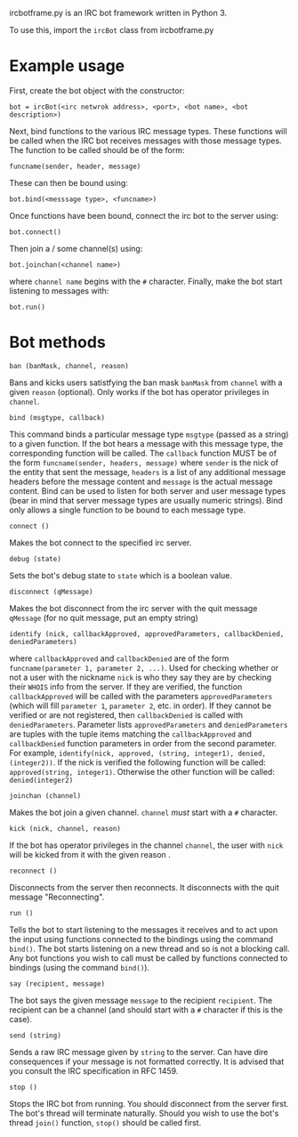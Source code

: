 ircbotframe.py is an IRC bot framework written in Python 3.

To use this, import the `ircBot` class from ircbotframe.py

Example usage
=============

First, create the bot object with the constructor:

    bot = ircBot(<irc netwrok address>, <port>, <bot name>, <bot description>)

Next, bind functions to the various IRC message types. These functions will be called when the IRC bot receives messages with those message types. The function to be called should be of the form:

    funcname(sender, header, message)
    
These can then be bound using:

    bot.bind(<messsage type>, <funcname>) 
    
Once functions have been bound, connect the irc bot to the server using:

    bot.connect()
    
Then join a / some channel(s) using:

    bot.joinchan(<channel name>)
    
where `channel name` begins with the `#` character. Finally, make the bot start listening to messages with:

    bot.run()

Bot methods
===========

    ban (banMask, channel, reason)

Bans and kicks users satistfying the ban mask `banMask` from `channel` with a given `reason` (optional). Only works if the bot has operator privileges in `channel`.

    bind (msgtype, callback)

This command binds a particular message type `msgtype` (passed as a string) to a given <callback> function. If the bot hears a message with this message type, the corresponding function will be called. The `callback` function MUST be of the form `funcname(sender, headers, message)` where `sender` is the nick of the entity that sent the message, `headers` is a list of any additional message headers before the message content and `message` is the actual message content. Bind can be used to listen for both server and user message types (bear in mind that server message types are usually numeric strings). Bind only allows a single function to be bound to each message type.

    connect ()

Makes the bot connect to the specified irc server.
    
    debug (state)

Sets the bot's debug state to `state` which is a boolean value.

    disconnect (qMessage)

Makes the bot disconnect from the irc server with the quit message `qMessage` (for no quit message, put an empty string)
    
    identify (nick, callbackApproved, approvedParameters, callbackDenied, deniedParameters)
    
where `callbackApproved` and `callbackDenied` are of the form `funcname(parameter 1, parameter 2, ...)`. Used for checking whether or not a user with the nickname `nick` is who they say they are by checking their `WHOIS` info from the server. If they are verified, the function `callbackApproved` will be called with the parameters `approvedParameters` (which will fill `parameter 1`, `parameter 2`, etc. in order). If they cannot be verified or are not registered, then `callbackDenied` is called with `deniedParameters`. Parameter lists `approvedParameters` and `deniedParameters` are tuples with the tuple items matching the `callbackApproved` and `callbackDenied` function parameters in order from the second parameter. For example, `identify(nick, approved, (string, integer1), denied, (integer2))`. If the nick is verified the following function will be called: `approved(string, integer1)`. Otherwise the other function will be called: `denied(integer2)`

    joinchan (channel)

Makes the bot join a given channel. `channel` *must* start with a `#` character.
    
    kick (nick, channel, reason)

If the bot has operator privileges in the channel `channel`, the user with `nick` will be kicked from it with the given reason <reason>.

    reconnect ()

Disconnects from the server then reconnects. It disconnects with the quit message "Reconnecting".

    run ()

Tells the bot to start listening to the messages it receives and to act upon the input using functions connected to the bindings using the command `bind()`. The bot starts listening on a new thread and so is not a blocking call. Any bot functions you wish to call must be called by functions connected to bindings (using the command `bind()`).
    
    say (recipient, message)

The bot says the given message `message` to the recipient `recipient`. The recipient can be a channel (and should start with a `#` character if this is the case).

    send (string)

Sends a raw IRC message given by `string` to the server. Can have dire consequences if your message is not formatted correctly. It is advised that you consult the IRC specification in RFC 1459.
    
    stop ()

Stops the IRC bot from running. You should disconnect from the server first. The bot's thread will terminate naturally. Should you wish to use the bot's thread `join()` function, `stop()` should be called first.
